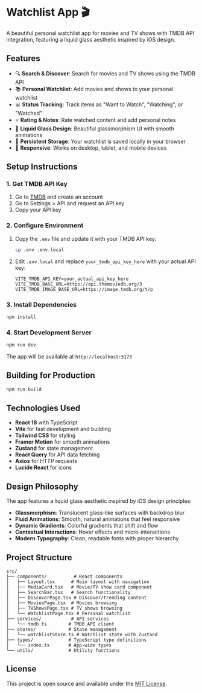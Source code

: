 # Watchlist App 🎬

A beautiful personal watchlist app for movies and TV shows with TMDB API integration, featuring a liquid glass aesthetic inspired by iOS design.

## Features

- 🔍 **Search & Discover**: Search for movies and TV shows using the TMDB API
- 📚 **Personal Watchlist**: Add movies and shows to your personal watchlist
- 📊 **Status Tracking**: Track items as "Want to Watch", "Watching", or "Watched"
- ⭐ **Rating & Notes**: Rate watched content and add personal notes
- 🎨 **Liquid Glass Design**: Beautiful glassmorphism UI with smooth animations
- 💾 **Persistent Storage**: Your watchlist is saved locally in your browser
- 📱 **Responsive**: Works on desktop, tablet, and mobile devices

## Setup Instructions

### 1. Get TMDB API Key

1. Go to [TMDB](https://www.themoviedb.org/) and create an account
2. Go to Settings > API and request an API key
3. Copy your API key

### 2. Configure Environment

1. Copy the `.env` file and update it with your TMDB API key:
   ```bash
   cp .env .env.local
   ```
2. Edit `.env.local` and replace `your_tmdb_api_key_here` with your actual API key:
   ```
   VITE_TMDB_API_KEY=your_actual_api_key_here
   VITE_TMDB_BASE_URL=https://api.themoviedb.org/3
   VITE_TMDB_IMAGE_BASE_URL=https://image.tmdb.org/t/p
   ```

### 3. Install Dependencies

```bash
npm install
```

### 4. Start Development Server

```bash
npm run dev
```

The app will be available at `http://localhost:5173`

## Building for Production

```bash
npm run build
```

## Technologies Used

- **React 18** with TypeScript
- **Vite** for fast development and building
- **Tailwind CSS** for styling
- **Framer Motion** for smooth animations
- **Zustand** for state management
- **React Query** for API data fetching
- **Axios** for HTTP requests
- **Lucide React** for icons

## Design Philosophy

The app features a liquid glass aesthetic inspired by iOS design principles:

- **Glassmorphism**: Translucent glass-like surfaces with backdrop blur
- **Fluid Animations**: Smooth, natural animations that feel responsive
- **Dynamic Gradients**: Colorful gradients that shift and flow
- **Contextual Interactions**: Hover effects and micro-interactions
- **Modern Typography**: Clean, readable fonts with proper hierarchy

## Project Structure

```
src/
├── components/          # React components
│   ├── Layout.tsx      # Main layout with navigation
│   ├── MediaCard.tsx   # Movie/TV show card component
│   ├── SearchBar.tsx   # Search functionality
│   ├── DiscoverPage.tsx # Discover/trending content
│   ├── MoviesPage.tsx  # Movies browsing
│   ├── TVShowsPage.tsx # TV shows browsing
│   └── WatchlistPage.tsx # Personal watchlist
├── services/           # API services
│   └── tmdb.ts        # TMDB API client
├── stores/            # State management
│   └── watchlistStore.ts # Watchlist state with Zustand
├── types/             # TypeScript type definitions
│   └── index.ts       # App-wide types
└── utils/             # Utility functions
```

## License

This project is open source and available under the [MIT License](LICENSE).

